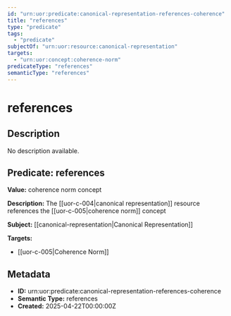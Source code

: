 ```yaml
---
id: "urn:uor:predicate:canonical-representation-references-coherence"
title: "references"
type: "predicate"
tags:
  - "predicate"
subjectOf: "urn:uor:resource:canonical-representation"
targets:
  - "urn:uor:concept:coherence-norm"
predicateType: "references"
semanticType: "references"
---
```


# references

## Description

No description available.

## Predicate: references

**Value:** coherence norm concept

**Description:** The [[uor-c-004|canonical representation]] resource references the [[uor-c-005|coherence norm]] concept

**Subject:** [[canonical-representation|Canonical Representation]]

**Targets:**

- [[uor-c-005|Coherence Norm]]

## Metadata

- **ID:** urn:uor:predicate:canonical-representation-references-coherence
- **Semantic Type:** references
- **Created:** 2025-04-22T00:00:00Z
